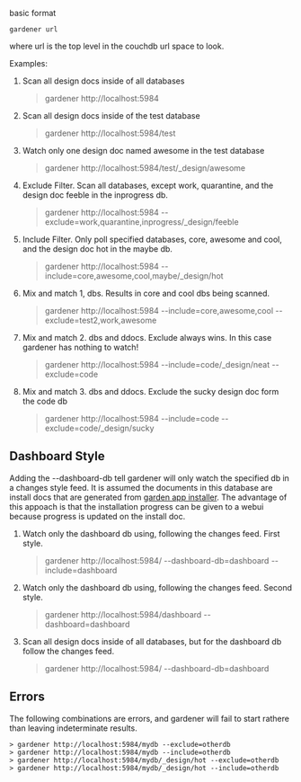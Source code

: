 basic format

    gardener url


where url is the top level in the couchdb url space to look.

Examples:



1. Scan all design docs inside of all databases

    > gardener http://localhost:5984

2. Scan all design docs inside of the test database

    > gardener http://localhost:5984/test

3. Watch only one design doc named awesome in the test database

    > gardener http://localhost:5984/test/_design/awesome

5. Exclude Filter. Scan all databases, except work, quarantine, and the design doc feeble in the inprogress db.

    > gardener http://localhost:5984 --exclude=work,quarantine,inprogress/_design/feeble

6. Include Filter. Only poll specified databases, core, awesome and cool, and the design doc hot in the maybe db.

    > gardener http://localhost:5984 --include=core,awesome,cool,maybe/_design/hot

7. Mix and match 1, dbs. Results in core and cool dbs being scanned.

    > gardener http://localhost:5984 --include=core,awesome,cool --exclude=test2,work,awesome

8. Mix and match 2. dbs and ddocs. Exclude always wins. In this case gardener has nothing to watch!

    > gardener http://localhost:5984 --include=code/_design/neat --exclude=code

9. Mix and match 3. dbs and ddocs. Exclude the sucky design doc form the code db

    > gardener http://localhost:5984 --include=code --exclude=code/_design/sucky


Dashboard Style
---------------

Adding the --dashboard-db tell gardener will only watch the specified db in a changes style feed. It is assumed the documents in this database are install docs that are generated from [garden app installer](https://github.com/garden20/garden-core). The advantage of this appoach is that the installation progress can be given to a webui because progress is updated on the install doc.

1. Watch only the dashboard db using, following the changes feed. First style.

    > gardener http://localhost:5984/ --dashboard-db=dashboard --include=dashboard

2. Watch only the dashboard db using, following the changes feed. Second style.

    > gardener http://localhost:5984/dashboard --dashboard=dashboard

3. Scan all design docs inside of all databases, but for the dashboard db follow the changes feed.

    > gardener http://localhost:5984/ --dashboard-db=dashboard


Errors
--------

The following combinations are errors, and gardener will fail to start rathere than leaving indeterminate results.

    > gardener http://localhost:5984/mydb --exclude=otherdb
    > gardener http://localhost:5984/mydb --include=otherdb
    > gardener http://localhost:5984/mydb/_design/hot --exclude=otherdb
    > gardener http://localhost:5984/mydb/_design/hot --include=otherdb








